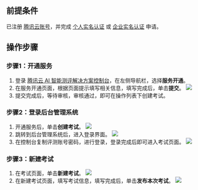 ## 前提条件
已注册 [腾讯云账号](https://cloud.tencent.com/register?s_url=https%3A%2F%2Fcloud.tencent.com%2F)，并完成 [个人实名认证](https://cloud.tencent.com/document/product/378/10495) 或 [企业实名认证](https://cloud.tencent.com/document/product/378/10496) 申请。
 
## 操作步骤
### 步骤1：开通服务
1. 登录 [腾讯云 AI 智能测评解决方案控制台](https://console.cloud.tencent.com/aiexam/access)，在左侧导航栏，选择**服务开通**。
2. 在服务开通页面，根据页面提示填写相关信息，填写完成后，单击**提交**。
![](https://main.qcloudimg.com/raw/49ed5f1e28a2110c7bca4a4a1a1c23a3.png)
3. 提交完成后，等待审核，审核通过，即可在操作列表下创建考试。

### 步骤2：登录后台管理系统
1. 开通服务后，单击**创建考试**。
![](https://main.qcloudimg.com/raw/3928262cb8b984b161fffd892a08cc1d.png)
2. 跳转到后台管理系统后，进入登录界面。
![](https://main.qcloudimg.com/raw/246fec8a64538fafee9221e4364bf83c.png)
3. 在控制台复制评测账号密码，进行登录，登录完成后即可进入考试页面。
![](https://main.qcloudimg.com/raw/3c71e44e2f3195c0ddc75fc396845aba.png)


### 步骤3：新建考试
1. 在考试页面，单击**新建考试**。
![](https://main.qcloudimg.com/raw/055b72fb2f3b972cf9dd8ae2ee87403f.png)
2. 在新建考试页面，填写考试信息，填写完成后，单击**发布本次考试**。
![](https://main.qcloudimg.com/raw/946afdc05132d1e9ea42adf7bf65ffac.png)
